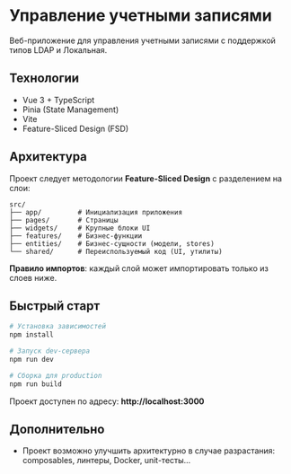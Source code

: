 # Управление учетными записями

Веб-приложение для управления учетными записями с поддержкой типов LDAP и Локальная.

## Технологии

- Vue 3 + TypeScript
- Pinia (State Management)
- Vite
- Feature-Sliced Design (FSD)

## Архитектура

Проект следует методологии **Feature-Sliced Design** с разделением на слои:

```
src/
├── app/         # Инициализация приложения
├── pages/       # Страницы
├── widgets/     # Крупные блоки UI
├── features/    # Бизнес-функции
├── entities/    # Бизнес-сущности (модели, stores)
└── shared/      # Переиспользуемый код (UI, утилиты)
```

**Правило импортов**: каждый слой может импортировать только из слоев ниже.

## Быстрый старт

```bash
# Установка зависимостей
npm install

# Запуск dev-сервера
npm run dev

# Сборка для production
npm run build
```

Проект доступен по адресу: **http://localhost:3000**

## Дополнительно

- Проект возможно улучшить архитектурно в случае разрастания: composables, линтеры, Docker, unit-тесты...
